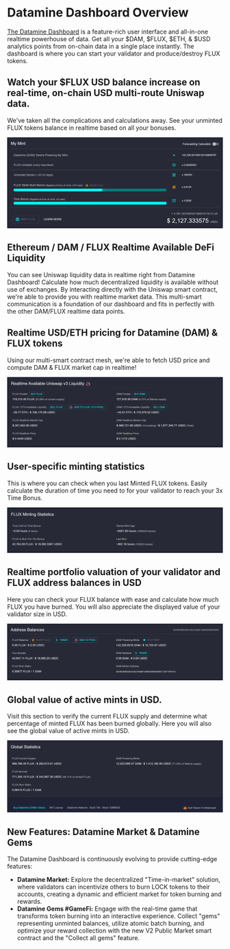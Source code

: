 # Datamine Dashboard Overview

[The Datamine Dashboard](https://datamine-crypto.github.io/dashboard/) is a feature-rich user interface and all-in-one realtime powerhouse of data. Get all your $DAM, $FLUX, $ETH, & $USD analytics points from on-chain data in a single place instantly. The dashboard is where you can start your validator and produce/destroy FLUX tokens.

## Watch your $FLUX USD balance increase on real-time, on-chain USD multi-route Uniswap data.

We've taken all the complications and calculations away. See your unminted FLUX tokens balance in realtime based on all your bonuses.

![Dashboard](../../helpArticles/assets/images/pngs/dashboard/dashboard1.png)

## Ethereum / DAM / FLUX Realtime Available DeFi Liquidity

You can see Uniswap liquidity data in realtime right from Datamine Dashboard! Calculate how much decentralized liquidity is available without use of exchanges. By interacting directly with the Uniswap smart contract, we're able to provide you with realtime market data. This multi-smart communication is a foundation of our dashboard and fits in perfectly with the other DAM/FLUX realtime data points.

## Realtime USD/ETH pricing for Datamine (DAM) & FLUX tokens

Using our multi-smart contract mesh, we're able to fetch USD price and compute DAM & FLUX market cap in realtime!

![Dashboard](../../helpArticles/assets/images/pngs/dashboard/dashboard2.png)

## User-specific minting statistics

This is where you can check when you last Minted FLUX tokens. Easily calculate the duration of time you need to for your validator to reach your 3x Time Bonus.

![Dashboard](../../helpArticles/assets/images/pngs/dashboard/dashboard3.png)

## Realtime portfolio valuation of your validator and FLUX address balances in USD

Here you can check your FLUX balance with ease and calculate how much FLUX you have burned. You will also appreciate the displayed value of your validator size in USD.

![Dashboard](../../helpArticles/assets/images/pngs/dashboard/dashboard4.png)

## Global value of active mints in USD.

Visit this section to verify the current FLUX supply and determine what percentage of minted FLUX has been burned globally. Here you will also see the global value of active mints in USD.

![Dashboard](../../helpArticles/assets/images/pngs/dashboard/dashboard5.png)

## New Features: Datamine Market & Datamine Gems

The Datamine Dashboard is continuously evolving to provide cutting-edge features:

- **Datamine Market:** Explore the decentralized "Time-in-market" solution, where validators can incentivize others to burn LOCK tokens to their accounts, creating a dynamic and efficient market for token burning and rewards.
- **Datamine Gems #GameFi:** Engage with the real-time game that transforms token burning into an interactive experience. Collect "gems" representing unminted balances, utilize atomic batch burning, and optimize your reward collection with the new V2 Public Market smart contract and the "Collect all gems" feature.
